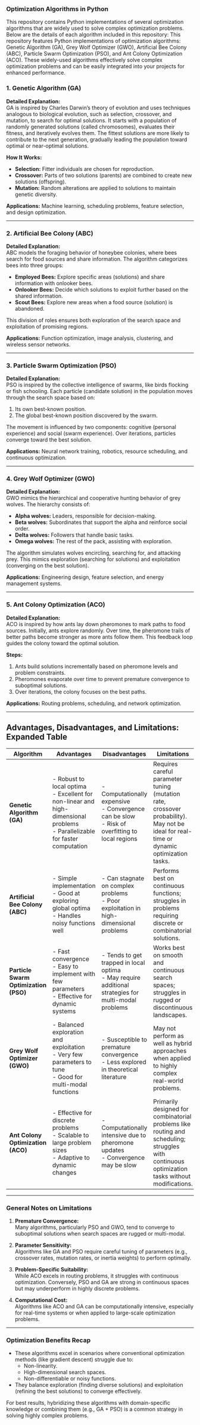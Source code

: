 ### Optimization Algorithms in Python

This repository contains Python implementations of several optimization algorithms that are widely used to solve complex optimization problems. Below are the details of each algorithm included in this repository:
This repository features Python implementations of optimization algorithms: Genetic Algorithm (GA), Grey Wolf Optimizer (GWO), Artificial Bee Colony (ABC), Particle Swarm Optimization (PSO), and Ant Colony Optimization (ACO). These widely-used algorithms effectively solve complex optimization problems and can be easily integrated into your projects for enhanced performance.

### **1. Genetic Algorithm (GA)**

**Detailed Explanation:**  
GA is inspired by Charles Darwin’s theory of evolution and uses techniques analogous to biological evolution, such as selection, crossover, and mutation, to search for optimal solutions. It starts with a population of randomly generated solutions (called chromosomes), evaluates their fitness, and iteratively evolves them. The fittest solutions are more likely to contribute to the next generation, gradually leading the population toward optimal or near-optimal solutions.  

**How It Works:**
- **Selection:** Fitter individuals are chosen for reproduction.
- **Crossover:** Parts of two solutions (parents) are combined to create new solutions (offspring).
- **Mutation:** Random alterations are applied to solutions to maintain genetic diversity.

**Applications:** Machine learning, scheduling problems, feature selection, and design optimization.

---

### **2. Artificial Bee Colony (ABC)**

**Detailed Explanation:**  
ABC models the foraging behavior of honeybee colonies, where bees search for food sources and share information. The algorithm categorizes bees into three groups:
- **Employed Bees:** Explore specific areas (solutions) and share information with onlooker bees.
- **Onlooker Bees:** Decide which solutions to exploit further based on the shared information.
- **Scout Bees:** Explore new areas when a food source (solution) is abandoned.

This division of roles ensures both exploration of the search space and exploitation of promising regions.

**Applications:** Function optimization, image analysis, clustering, and wireless sensor networks.

---

### **3. Particle Swarm Optimization (PSO)**

**Detailed Explanation:**  
PSO is inspired by the collective intelligence of swarms, like birds flocking or fish schooling. Each particle (candidate solution) in the population moves through the search space based on:
1. Its own best-known position.
2. The global best-known position discovered by the swarm.

The movement is influenced by two components: cognitive (personal experience) and social (swarm experience). Over iterations, particles converge toward the best solution.

**Applications:** Neural network training, robotics, resource scheduling, and continuous optimization.

---

### **4. Grey Wolf Optimizer (GWO)**

**Detailed Explanation:**  
GWO mimics the hierarchical and cooperative hunting behavior of grey wolves. The hierarchy consists of:
- **Alpha wolves:** Leaders, responsible for decision-making.
- **Beta wolves:** Subordinates that support the alpha and reinforce social order.
- **Delta wolves:** Followers that handle basic tasks.
- **Omega wolves:** The rest of the pack, assisting with exploration.

The algorithm simulates wolves encircling, searching for, and attacking prey. This mimics exploration (searching for solutions) and exploitation (converging on the best solution).

**Applications:** Engineering design, feature selection, and energy management systems.

---

### **5. Ant Colony Optimization (ACO)**

**Detailed Explanation:**  
ACO is inspired by how ants lay down pheromones to mark paths to food sources. Initially, ants explore randomly. Over time, the pheromone trails of better paths become stronger as more ants follow them. This feedback loop guides the colony toward the optimal solution.

**Steps:**
1. Ants build solutions incrementally based on pheromone levels and problem constraints.
2. Pheromones evaporate over time to prevent premature convergence to suboptimal solutions.
3. Over iterations, the colony focuses on the best paths.

**Applications:** Routing problems, scheduling, and network optimization.

---

## **Advantages, Disadvantages, and Limitations: Expanded Table**

| Algorithm        | Advantages                                                                                  | Disadvantages                                                                                       | Limitations                                                                                                                                   |
|------------------|----------------------------------------------------------------------------------------------|-----------------------------------------------------------------------------------------------------|------------------------------------------------------------------------------------------------------------------------------------------------|
| **Genetic Algorithm (GA)** | - Robust to local optima<br>- Excellent for non-linear and high-dimensional problems<br>- Parallelizable for faster computation | - Computationally expensive<br>- Convergence can be slow<br>- Risk of overfitting to local regions | Requires careful parameter tuning (mutation rate, crossover probability). May not be ideal for real-time or dynamic optimization tasks.        |
| **Artificial Bee Colony (ABC)** | - Simple implementation<br>- Good at exploring global optima<br>- Handles noisy functions well | - Can stagnate on complex problems<br>- Poor exploitation in high-dimensional problems              | Performs best on continuous functions; struggles in problems requiring discrete or combinatorial solutions.                                    |
| **Particle Swarm Optimization (PSO)** | - Fast convergence<br>- Easy to implement with few parameters<br>- Effective for dynamic systems                  | - Tends to get trapped in local optima<br>- May require additional strategies for multi-modal problems | Works best on smooth and continuous search spaces; struggles in rugged or discontinuous landscapes.                                           |
| **Grey Wolf Optimizer (GWO)** | - Balanced exploration and exploitation<br>- Very few parameters to tune<br>- Good for multi-modal functions          | - Susceptible to premature convergence<br>- Less explored in theoretical literature                 | May not perform as well as hybrid approaches when applied to highly complex real-world problems.                                              |
| **Ant Colony Optimization (ACO)** | - Effective for discrete problems<br>- Scalable to large problem sizes<br>- Adaptive to dynamic changes               | - Computationally intensive due to pheromone updates<br>- Convergence may be slow                   | Primarily designed for combinatorial problems like routing and scheduling; struggles with continuous optimization tasks without modifications. |

---

### **General Notes on Limitations**

1. **Premature Convergence:**  
   Many algorithms, particularly PSO and GWO, tend to converge to suboptimal solutions when search spaces are rugged or multi-modal.

2. **Parameter Sensitivity:**  
   Algorithms like GA and PSO require careful tuning of parameters (e.g., crossover rates, mutation rates, or inertia weights) to perform optimally.

3. **Problem-Specific Suitability:**  
   While ACO excels in routing problems, it struggles with continuous optimization. Conversely, PSO and GA are strong in continuous spaces but may underperform in highly discrete problems.

4. **Computational Cost:**  
   Algorithms like ACO and GA can be computationally intensive, especially for real-time systems or when applied to large-scale optimization problems.

---

### **Optimization Benefits Recap**

- These algorithms excel in scenarios where conventional optimization methods (like gradient descent) struggle due to:
  - Non-linearity.
  - High-dimensional search spaces.
  - Non-differentiable or noisy functions.
- They balance exploration (finding diverse solutions) and exploitation (refining the best solutions) to converge effectively.

For best results, hybridizing these algorithms with domain-specific knowledge or combining them (e.g., GA + PSO) is a common strategy in solving highly complex problems. 

